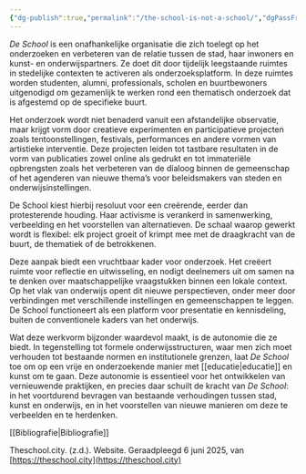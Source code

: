 ```yaml
---
{"dg-publish":true,"permalink":"/the-school-is-not-a-school/","dgPassFrontmatter":true}
---
```



_De School_ is een onafhankelijke organisatie die zich toelegt op het onderzoeken en verbeteren van de relatie tussen de stad, haar inwoners en kunst- en onderwijspartners. Ze doet dit door tijdelijk leegstaande ruimtes in stedelijke contexten te activeren als onderzoeksplatform. In deze ruimtes worden studenten, alumni, professionals, scholen en buurtbewoners uitgenodigd om gezamenlijk te werken rond een thematisch onderzoek dat is afgestemd op de specifieke buurt.

Het onderzoek wordt niet benaderd vanuit een afstandelijke observatie, maar krijgt vorm door creatieve experimenten en participatieve projecten zoals tentoonstellingen, festivals, performances en andere vormen van artistieke interventie. Deze projecten leiden tot tastbare resultaten in de vorm van publicaties zowel online als gedrukt en tot immateriële opbrengsten zoals het verbeteren van de dialoog binnen de gemeenschap of het agenderen van nieuwe thema’s voor beleidsmakers van steden en onderwijsinstellingen.

De School kiest hierbij resoluut voor een creërende, eerder dan protesterende houding. Haar activisme is verankerd in samenwerking, verbeelding en het voorstellen van alternatieven. De schaal waarop gewerkt wordt is flexibel: elk project groeit of krimpt mee met de draagkracht van de buurt, de thematiek of de betrokkenen.

Deze aanpak biedt een vruchtbaar kader voor onderzoek. Het creëert ruimte voor reflectie en uitwisseling, en nodigt deelnemers uit om samen na te denken over maatschappelijke vraagstukken binnen een lokale context. Op het vlak van onderwijs opent dit nieuwe perspectieven, onder meer door verbindingen met verschillende instellingen en gemeenschappen te leggen. De School functioneert als een platform voor presentatie en kennisdeling, buiten de conventionele kaders van het onderwijs.

Wat deze werkvorm bijzonder waardevol maakt, is de autonomie die ze biedt. In tegenstelling tot formele onderwijsstructuren, waar men zich moet verhouden tot bestaande normen en institutionele grenzen, laat _De School_ toe om op een vrije en onderzoekende manier met [[educatie\|educatie]] en kunst om te gaan. Deze autonomie is essentieel voor het ontwikkelen van vernieuwende praktijken, en precies daar schuilt de kracht van _De School_: in het voortdurend bevragen van bestaande verhoudingen tussen stad, kunst en onderwijs, en in het voorstellen van nieuwe manieren om deze te verbeelden en te herdenken.

[[Bibliografie\|Bibliografie]]

Theschool.city. (z.d.). Website. Geraadpleegd 6 juni 2025, van [https://theschool.city](https://theschool.city)
